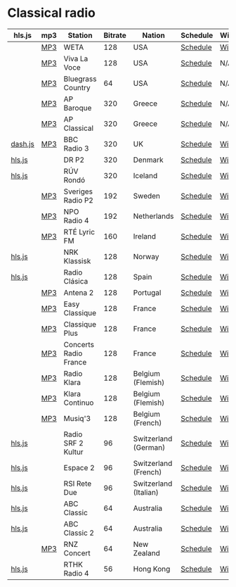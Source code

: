 # Classical radio

<link rel="stylesheet" type="text/css" href="css/markdown.css">
<link rel="shortcut icon" href="ico/favicon.png" type="image/x-icon">

| hls.js | mp3 | Station | Bitrate | Nation | Schedule | Wikipedia |
| --- | --- | --- | --- | --- | --- | --- |
|     | [MP3](https://playerservices.streamtheworld.com/api/livestream-redirect/WETAFM.mp3) | WETA | 128 | USA | [Schedule](https://weta.org/fm/playlists) | [Wikipedia](https://en.wikipedia.org/wiki/WETA_(FM)) |
|     | [MP3](https://playerservices.streamtheworld.com/api/livestream-redirect/WETAVLV.mp3) | Viva La Voce | 128 | USA | [Schedule](https://weta.org/fm/vlvplaylist) | N/A |
|     | [MP3](https://ice24.securenetsystems.net/WAMU) | Bluegrass Country | 64  | USA | [Schedule](https://bluegrasscountry.org/full-schedule/) | N/A |
|     | [MP3](http://94.23.201.38:8000/stream) | AP Baroque | 320 | Greece | [Schedule](http://stream.psychomed.gr/player/#Audiophile%20Baroque) | N/A |
|     | [MP3](http://94.23.201.38:8010/stream) | AP Classical | 320 | Greece | [Schedule](http://stream.psychomed.gr/player/#Audiophile%20Classical) | N/A |
| [dash.js](/dashjsaudio.html?stream=/mpd/bbc_radio_three.mpd) | [MP3](http://bbcmedia.ic.llnwd.net/stream/bbcmedia_radio3_mf_p) | BBC Radio 3 | 320 | UK  | [Schedule](https://www.bbc.co.uk/schedules/p00fzl8t) | [Wikipedia](https://en.wikipedia.org/wiki/BBC_Radio_3) |
| [hls.js](/hlsjsaudio.html?stream=https://drradio2-lh.akamaihd.net/i/p2_9@143504/master.m3u8) |     | DR P2 | 320 | Denmark | [Schedule](https://www.dr.dk/radio/p2) | [Wikipedia](https://en.wikipedia.org/wiki/DR_P2) |
| [hls.js](/hlsjsaudio.html?stream=https://ruv-rondo-live-hls.secure.footprint.net/hls-live/ruv-ras3/_definst_/live.m3u8) |     | RÚV Rondó | 320 | Iceland | [Schedule](https://www.ruv.is/rondo) | [Wikipedia](https://en.wikipedia.org/wiki/R%C3%9AV#Radio) |
|     | [MP3](https://http-live.sr.se/p2musik-mp3-192) | Sveriges Radio P2 | 192 | Sweden | [Schedule](https://sverigesradio.se/sida/tabla.aspx?programid=2562) | [Wikipedia](https://en.wikipedia.org/wiki/Sveriges_Radio_P2) |
|     | [MP3](https://icecast.omroep.nl/radio4-bb-mp3) | NPO Radio 4 | 192 | Netherlands | [Schedule](https://www.nporadio4.nl/gids-gemist) | [Wikipedia](https://en.wikipedia.org/wiki/NPO_Radio_4) |
|     | [MP3](http://icecast2.rte.ie/lyric) | RTÉ Lyric FM | 160 | Ireland | [Schedule](https://www.rte.ie/lyricfm/#!) | [Wikipedia](https://en.wikipedia.org/wiki/RT%C3%89_lyric_fm) |
| [hls.js](/hlsjsaudio.html?stream=https://nrk-klassisk.akamaized.net/42/0/hls/nrk-klassisk/playlist.m3u8) |     | NRK Klassisk | 128 | Norway | [Schedule](https://radio.nrk.no/guide) | [Wikipedia](https://en.wikipedia.org/wiki/NRK_Klassisk) |
| [hls.js](/hlsjsaudio.html?stream=https://hlsliveamdgl0-lh.akamaihd.net/i/rnerc_1@586399/master.m3u8) |     | Radio Clásica | 128 | Spain | [Schedule](http://www.rtve.es/radio/radioclasica/programacion/) | [Wikipedia](https://en.wikipedia.org/wiki/Radio_Cl%C3%A1sica) |
|     | [MP3](http://radiocast.rtp.pt/antena280a.mp3) | Antena 2 | 128 | Portugal | [Schedule](https://www.rtp.pt/antena2/programacao) | [Wikipedia](https://en.wikipedia.org/wiki/Antena_2_(Portugal)) |
|     | [MP3](https://direct.francemusique.fr/live/francemusiqueeasyclassique-hifi.aac) | Easy Classique | 128 | France | [Schedule](https://www.francemusique.com/) | [Wikipedia](https://en.wikipedia.org/wiki/France_Musique) |
|     | [MP3](https://direct.francemusique.fr/live/francemusiqueclassiqueplus-hifi.aac) | Classique Plus | 128 | France | [Schedule](https://www.francemusique.com/) | [Wikipedia](https://en.wikipedia.org/wiki/France_Musique) |
|     | [MP3](https://direct.francemusique.fr/live/francemusiqueconcertsradiofrance-hifi.aac) | Concerts Radio France | 128 | France | [Schedule](https://www.francemusique.com/) | [Wikipedia](https://en.wikipedia.org/wiki/France_Musique) |
|     | [MP3](http://icecast.vrtcdn.be/klara-high.mp3) | Radio Klara | 128 | Belgium (Flemish) | [Schedule](https://klara.be/playlists/dagoverzicht) | [Wikipedia](https://en.wikipedia.org/wiki/Klara_(radio_station)) |
|     | [MP3](http://icecast.vrtcdn.be/klaracontinuo-high.mp3) | Klara Continuo | 128 | Belgium (Flemish) | [Schedule](https://klara.be/playlists/continuo) | [Wikipedia](https://en.wikipedia.org/wiki/Klara_continuo) |
|     | [MP3](https://radios.rtbf.be/musiq3-128.aac) | Musiq'3 | 128 | Belgium (French) | [Schedule](https://www.rtbf.be/musiq3/grille-programme) | [Wikipedia](https://en.wikipedia.org/wiki/Musiq%273) |
| [hls.js](/hlsjsaudio.html?stream=https://lsaplus.swisstxt.ch/audio/drs2_96.stream/playlist.m3u8) |     | Radio SRF 2 Kultur | 96  | Switzerland (German) | [Schedule](https://www.srf.ch/radio-srf-2-kultur/programm/musik) | [Wikipedia](https://en.wikipedia.org/wiki/Radio_SRF_2_Kultur) |
| [hls.js](/hlsjsaudio.html?stream=https://lsaplus.swisstxt.ch/audio/espace-2_96.stream/playlist.m3u8) |     | Espace 2 | 96  | Switzerland (French) | [Schedule](https://www.rts.ch/espace-2/quel-titre/) | [Wikipedia](https://en.wikipedia.org/wiki/Espace_2) |
| [hls.js](/hlsjsaudio.html?stream=https://lsaplus.swisstxt.ch/audio/retedue_96.stream/playlist.m3u8) |     | RSI Rete Due | 96  | Switzerland (Italian) | [Schedule](https://www.rsi.ch/palinsesto/list/ "https://www.rsi.ch/palinsesto/list/#") | [Wikipedia](https://en.wikipedia.org/wiki/RSI_Rete_Due) |
| [hls.js](/hlsjsaudio.html?stream=https://abcradiolivehls-lh.akamaihd.net/i/classicfmnsw_1@327292/master.m3u8) |     | ABC Classic | 64  | Australia | [Schedule](https://www.abc.net.au/classic/programs/schedule/) | [Wikipedia](https://en.wikipedia.org/wiki/ABC_Classic) |
| [hls.js](/hlsjsaudio.html?stream=https://abcradiolivehls-lh.akamaihd.net/i/classic2_1@327291/master.m3u8) |     | ABC Classic 2 | 64  | Australia | [Schedule](https://radio.abc.net.au/stations/classic2/live) | [Wikipedia](https://en.wikipedia.org/wiki/ABC_Classic_2) |
|     | [MP3](https://stream-ice.radionz.co.nz/concert.mp3) | RNZ Concert | 64  | New Zealand | [Schedule](https://www.rnz.co.nz/concert/schedules) | [Wikipedia](https://en.wikipedia.org/wiki/RNZ_Concert) |
| [hls.js](/hlsjsaudio.html?stream=https://rthkaudio4-lh.akamaihd.net/i/radio4_1@355867/master.m3u8) |     | RTHK Radio 4 | 56  | Hong Kong | [Schedule](https://www.rthk.hk/?lang=en) | [Wikipedia](https://en.wikipedia.org/wiki/RTHK) |
